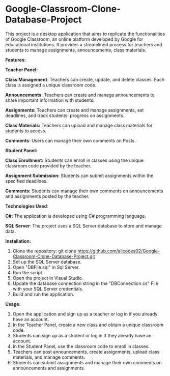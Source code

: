 # Google-Classroom-Clone-Database-Project

This project is a desktop application that aims to replicate the functionalities of Google Classroom, an online platform developed by Google for educational institutions. It provides a streamlined process for teachers and students to manage assignments, announcements, class materials.

**Features:**

**Teacher Panel:** 


**Class Management**: Teachers can create, update, and delete classes. Each class is assigned a unique classroom code.

**Announcements**: Teachers can create and manage announcements to share important information with students.

**Assignments:** Teachers can create and manage assignments, set deadlines, and track students' progress on assignments.

**Class Materials:** Teachers can upload and manage class materials for students to access.

**Comments**: Users can manage their own comments on Posts.

**Student Panel:**

**Class Enrollment:** Students can enroll in classes using the unique classroom code provided by the teacher.

**Assignment Submission:** Students can submit assignments within the specified deadlines.

**Comments:** Students can manage their own comments on announcements and assignments posted by the teacher.

**Technologies Used**:

**C#:** The application is developed using C# programming language.

**SQL Server**: The project uses a SQL Server database to store and manage data.

**Installation:**

1. Clone the repository: git clone https://github.com/alicodes02/Google-Classroom-Clone-Database-Project.git
2. Set up the SQL Server database.
3. Open "DBFile.sql" in Sql Server.
4. Run the script.
5. Open the project in Visual Studio.
6. Update the database connection string in the "DBConnection.cs" File with your SQL Server credentials.
7. Build and run the application.

**Usage:**
1. Open the application and sign up as a teacher or log in if you already have an account.
2. In the Teacher Panel, create a new class and obtain a unique classroom code.
3. Students can sign up as a student or log in if they already have an account.
4. In the Student Panel, use the classroom code to enroll in classes.
5. Teachers can post announcements, create assignments, upload class materials, and manage comments.
6. Students can submit assignments and manage their own comments on announcements and assignments.
